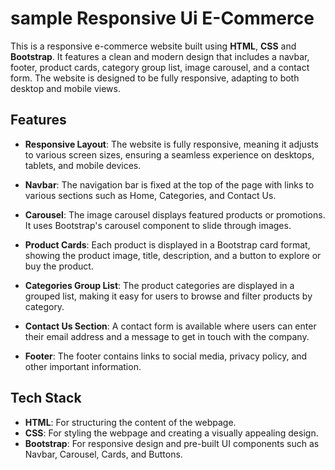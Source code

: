 # sample Responsive Ui E-Commerce 

This is a responsive e-commerce website built using **HTML**, **CSS** and **Bootstrap**. It features a clean and modern design that includes a navbar, footer, product cards, category group list, image carousel, and a contact form. The website is designed to be fully responsive, adapting to both desktop and mobile views.

## Features

- **Responsive Layout**: The website is fully responsive, meaning it adjusts to various screen sizes, ensuring a seamless experience on desktops, tablets, and mobile devices.
  
- **Navbar**: The navigation bar is fixed at the top of the page with links to various sections such as Home, Categories, and Contact Us.

- **Carousel**: The image carousel displays featured products or promotions. It uses Bootstrap's carousel component to slide through images.

- **Product Cards**: Each product is displayed in a Bootstrap card format, showing the product image, title, description, and a button to explore or buy the product.

- **Categories Group List**: The product categories are displayed in a grouped list, making it easy for users to browse and filter products by category.

- **Contact Us Section**: A contact form is available where users can enter their email address and a message to get in touch with the company.

- **Footer**: The footer contains links to social media, privacy policy, and other important information.

## Tech Stack

- **HTML**: For structuring the content of the webpage.
- **CSS**: For styling the webpage and creating a visually appealing design.
- **Bootstrap**: For responsive design and pre-built UI components such as Navbar, Carousel, Cards, and Buttons.
